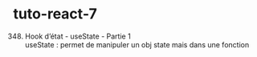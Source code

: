 # tuto-react-7
348. Hook d’état - useState - Partie 1<br>
useState : permet de manipuler un obj state mais dans une fonction
